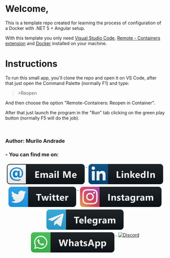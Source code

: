 # Welcome,

This is a template repo created for learning the process of configuration of a Docker with .NET 5 + Angular setup.

With this template you only need [Visual Studio Code](https://code.visualstudio.com/download), [Remote - Containers extension](https://marketplace.visualstudio.com/items?itemName=ms-vscode-remote.remote-containers) and [Docker](https://www.docker.com/get-started) installed on your machine.

# Instructions

To run this small app, you'll clone the repo and open it on VS Code, after that just open the Command Palette (normally F1) and type:

> \>Reopen

And then choose the option "Remote-Containers: Reopen in Container".

After that just launch the program in the "Run" tab clicking on the green play button (normally F5 will do the job).

<br>

### Author: **Murilo Andrade**


### - **You can find me on**:

<p align="center">
  <a href="mailto:murilo@muriloandrade.dev" title="murilo@muriloandrade.dev">
    <img src="https://raw.githubusercontent.com/MikeCodesDotNET/ColoredBadges/master/svg/social/email_me.svg" alt="murilo@muriloandrade.dev" style="vertical-align:top; margin:4px">
  </a>
  <a href="https://www.linkedin.com/in/murilo--andrade/" target="_blank" title="Linkedin">
    <img src="https://raw.githubusercontent.com/MikeCodesDotNET/ColoredBadges/master/svg/social/linkedin.svg" alt="Linkedin" style="vertical-align:top; margin:4px">
  </a>
  <a href="https://twitter.com/andrademuriilo" target="_blank" title="Twitter">
    <img src="https://raw.githubusercontent.com/MikeCodesDotNET/ColoredBadges/master/svg/social/twitter.svg" alt="Twitter" style="vertical-align:top; margin:4px">
  </a>
  <a href="https://instagram.com/murilo.dev" target="_blank" title="Instagram">
    <img src="https://raw.githubusercontent.com/MikeCodesDotNET/ColoredBadges/master/svg/social/instagram.svg" alt="Instagram" style="vertical-align:top; margin:4px">
  </a>
  <a href="https://t.me/muriloandrade" target="_blank" title="Telegram">
    <img src="https://raw.githubusercontent.com/MikeCodesDotNET/ColoredBadges/master/svg/social/telegram.svg" alt="Telegram" style="vertical-align:top; margin:4px">
  </a>
  <a href="https://api.whatsapp.com/send?phone=5571993239472&text=Hello!" target="_blank" title="WhatsApp">
    <img src="https://raw.githubusercontent.com/MikeCodesDotNET/ColoredBadges/master/svg/social/whatsapp.svg" alt="WhatsApp" style="vertical-align:top; margin:4px">
  </a>
  <a href="https://discord.com/users/361949725613883392" target="_blank" title="Discord">
    <img src="https://raw.githubusercontent.com/fenix-hub/ColoredBadges/master/svg/social/discord.svg" alt="Discord" style="vertical-align:top; margin:4px">
  </a>
</p>